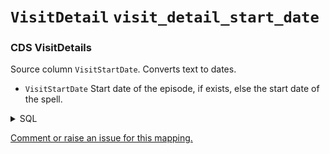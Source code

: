# `VisitDetail` `visit_detail_start_date`
### CDS VisitDetails
Source column  `VisitStartDate`.
Converts text to dates.
* `VisitStartDate` Start date of the episode, if exists, else the start date of the spell.
<details>
<summary>SQL</summary>

```sql
select  
	distinct
    
		l1.NHSNumber,
		l5.HospitalProviderSpellNumber,

		case 
			when l5.AdmissionMethodCode in ('21','24') and l5.PatientClassification = 1 then 262 
			when l5.AdmissionMethodCode in ('21','24') then 9203
			when l5.PatientClassification in (1) then 9201
			when l4.LocationClass in ('02') then 581476
			else 9202
		end as VisitOccurenceConceptId,    -- ""visit_concept_id""

		l1.RecordConnectionIdentifier,

		coalesce(l5.EpisodeStartDate, l5.StartDateHospitalProviderSpell, l1.CDSActivityDate) as VisitStartDate,  -- visit_start_date
		coalesce(l5.EpisodeStartTime, l5.StartTimeHospitalProviderSpell, '000000') as VisitStartTime,  -- visit_start_time

		coalesce(l5.EpisodeEndDate, l5.DischargeDateHospitalProviderSpell, l1.CDSActivityDate) as VisitEndDate,

		coalesce(l5.EpisodeEndTime, l5.DischargeTimeHospitalProviderSpell, '000000') as VisitEndTime,

		case 
			when l5.EpisodeEndDate is null and l5.DischargeDateHospitalProviderSpell is null then 32220
			else 32818 
		end as VisitTypeConceptId
from [omop_staging].[cds_line01] l1
	left join [omop_staging].[cds_line04] l4 
		on l1.MessageId = l4.MessageId -- Location Details
	left join [omop_staging].[cds_line05] l5 
		on l1.MessageId = l5.MessageId -- Hospital Provider Spell
	inner join dbo.Code c 
		on l1.ActivityTreatmentFunctionCode = c.Code
where l1.CDSUpdateType = 9   -- New/Modification     (1 = Delete)
	and l1.NHSNumber is not null
	and c.CodeTypeId = 2 -- activity_treatment_function_code
	
```
</details>


[Comment or raise an issue for this mapping.](https://github.com/answerdigital/oxford-omop-data-mapper/issues/new?title=OMOP%20VisitDetail%20table%20visit_detail_start_date%20field%20CDS%20VisitDetails%20mapping)
